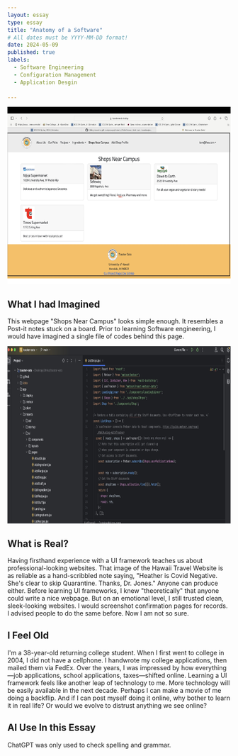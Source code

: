 ```yaml
---
layout: essay
type: essay
title: "Anatomy of a Software"
# All dates must be YYYY-MM-DD format!
date: 2024-05-09
published: true
labels:
  - Software Engineering  
  - Configuration Management
  - Application Desgin
    
---
```

<img width="700px" height ="400px" class="rounded float-start pe-4" src="./mywebsite.jpg">





## What I had Imagined 

This webpage "Shops Near Campus" looks simple enough. It resembles a Post-it notes stuck on a board. Prior to learning Software engineering, I would have imagined a single file of codes behind this page. 


<img width="700px" height ="400px" class="rounded float-start pe-4" src="./ListShops.jpg">

 


## What is Real?

Having firsthand experience with a UI framework teaches us about professional-looking websites. That image of the Hawaii Travel Website is as reliable as a hand-scribbled note saying, "Heather is Covid Negative. She's clear to skip Quarantine. Thanks, Dr. Jones." Anyone can produce either. Before learning UI frameworks, I knew "theoretically" that anyone could write a nice webpage. But on an emotional level, I still trusted clean, sleek-looking websites. I would screenshot confirmation pages for records. I advised people to do the same before. Now I am not so sure.

## I Feel Old

I'm a 38-year-old returning college student. When I first went to college in 2004, I did not have a cellphone. I handwrote my college applications, then mailed them via FedEx. Over the years, I was impressed by how everything—job applications, school applications, taxes—shifted online. Learning a UI framework feels like another leap of technology to me. More technology will be easily available in the next decade. Perhaps I can make a movie of me doing a backflip. And if I can post myself doing it online, why bother to learn it in real life? Or would we evolve to distrust anything we see online?

## AI Use In this Essay

ChatGPT was only used to check spelling and grammar. 
